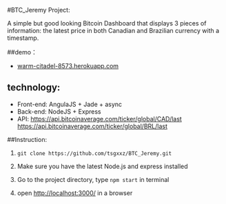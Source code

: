 #BTC_Jeremy Project:

A simple but good looking Bitcoin Dashboard that displays 3 pieces of information: the latest price in both Canadian and Brazilian currency with a timestamp.

##demo：
- [warm-citadel-8573.herokuapp.com]()

## technology:

- Front-end: AngulaJS + Jade + async
- Back-end: NodeJS + Express
- API: 
	https://api.bitcoinaverage.com/ticker/global/CAD/last
	https://api.bitcoinaverage.com/ticker/global/BRL/last
	
##Instruction:


1. `git clone https://github.com/tsgxxz/BTC_Jeremy.git`

2. Make sure you have the latest Node.js and express installed

3. Go to the project directory, type `npm start` in terminal
4. open [http://localhost:3000/]() in a browser

